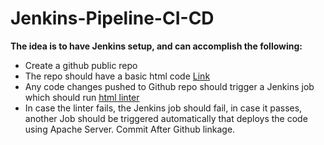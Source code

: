 # Jenkins-Pipeline-CI-CD

**The idea is to have Jenkins setup, and can accomplish the following:**

- Create a github public repo 
- The repo should have a basic html code [Link](https://www.mkyong.com/html/html-tutorial-hello-world/)
- Any code changes pushed to Github repo should trigger a Jenkins job which should run [html linter](https://pypi.org/project/html-linter/) 
- In case the linter fails, the Jenkins job should fail, in case it passes, another Job should be triggered automatically that deploys the code using Apache Server. 
Commit After Github linkage.
